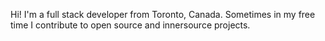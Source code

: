Hi! I'm a full stack developer from Toronto, Canada. Sometimes in my free time I contribute to open source and innersource projects.
